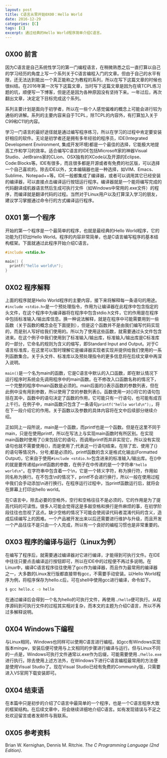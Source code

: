 ```yaml
---
layout: post
title: C语言从零开始0X00：Hello World
date: 2016-12-29
categories: [C]
tags: [C]
excerpt: 通过经典的Hello World程序简单介绍C语言。
---
```


## 0X00 前言

因为C语言是自己系统性学习的第一门编程语言，在稍微熟悉之后一直打算以自己的学习经历的角度上写一个系列关于C语言编程入门的文章。但由于自己的水平有限，还无法达到能出一个真正能称之为教程的系列，所以在写下这篇文章的时候也很纠结。在2016年第一次写下这篇文章，当时写下这篇文章是因为在填TCPL练习题的坑，顺便写一下博客，但是还是因为各种原因没有坚持下来。一年过后，再次翻出文章，决定定下目标完成这个系列。

系列主要计划是面向于初学者，所以在一些个人感觉偏难的概念上可能会进行较为通俗的讲解。系列的主要内容来自于TCPL，除TCPL的内容外，有打算加入关于C99和C11的内容。

学习一门语言的最好途径就是通过编写程序练习，所以在学习的过程中肯定要安装好相应的软件。无论是初学者还是拥有多年经验的程序员，IDE(Integrated Development Environment, 集成开发环境)都是一个最佳的选择，它能极大地提高工作和学习的效率。适合编写C语言的IDE包括Microsoft家的神器Visual Studio、JetBrains家的CLion、OSX独有的XCode以及开源的Eclipse、Code:Blocks等。IDE有很多，而且很多都是开源或者有免费的社区版，可以选择一个自己喜欢的。除去IDE以外，文本编辑器也是一种选择，如VIM、Emacs、Sublime、Notepad++等。IDE一般都集成了编译器，或者可以调用其它已经安装的编译器，可以直接点击编译运行按钮运行程序。编译器就是一个能将编写完成的代码翻译成机器语言然后生成可执行文件（如Windows中常用的.exe文件）的程序，而编译就是翻译代码的过程。当然对于Linux用户以及打算深入学习的朋友，建议学习掌握通过命令行的方式编译运行程序。

## 0X01 第一个程序

开始的第一个程序是一个最简单的程序，也就是最经典的Hello World程序，它的功能为打印出Hello World。程序的内容非常简单，也是C语言编写程序的基本结构框架。下面就通过此程序开始介绍C语言。

```c
#include <stdio.h>

main() {
  printf("hello world\n");
}
```

## 0X02 程序解释

上面的程序就是Hello World程序的主要内容，接下来将解释每一条语句的用途。`#include <stdio.h>`是一个预处理指令，作用为让编译器在此程序中包含指定的头文件，在这个程序中为编译器将在程序中包含stdio.h文件，它的作用是在程序中包括标准输入/输出库信息。换一种说法解释，就是在程序中可能需要用到一些函数（关于函数的概念会在下面提到），但是这个函数并不是由我们编写代码实现的，而是别人写好给我们使用的。所以为了使用这些函数，就需要通过头文件包含进来。在这个例子中我们使用到了标准输入/输出库，标准输入/输出库是C标准库的一部分，它命名的规则为含义的缩写，即Standard Input and Output。对于C语言标准库，在这里可以暂时理解它是编译器实现者实现并提供给我们使用的一系列函数集合。关于头文件、标准库以及预处理指令的更多信息将在后续文章中再深入说明。

`main()`是一个名为main的函数，它是C语言中默认的入口函数，即在默认情况下运行程序时系统会先调用程序中的main函数。在不修改入口函数名称的情况下，一个完整的程序中main函数是必须的。main后面的()表示函数的参数列表，但在此例中没有用到参数，所以使用了空的参数列表()。函数使用一对{}将它的语句包括在其中，函数中的语句决定了函数的作用，它可能只有一行语句，也可能有成百上千行。在例子中，main函数只包含了一条语句`printf("hello world\n");`，将在下一段介绍它的作用。关于函数以及参数的具体内容将在文中后续部分继续介绍。

正如同上一段所说，main是一个函数，而printf也是一个函数。但是在这里不同于main，只是在使用printf，所以在写法上与实现main函数时有所区别。在实现main函数时使用了{}来包括它的语句，而调用printf而并非实现它，所以没有实现语句也就不需要使用{}，而是使用了;代表这一行语句结束。在除了宏、使用了{}的语句等情况外，分号;都是必须的。printf函数的含义是格式化输出(Formatted Output)，它来自于使用`#include <stdio.h>`包含进来的标准输入/输出库。在()中的就是要传递给printf函数的参数，在例子在中传递的是一个字符串`"hello world\n"`。在字符串中包含着一个\n，它是一个转义字符，称为换行符，作用如同名称为换行。在不包含\n的情况下，printf不会进行换行，所以一般在使用过程中我们会手动添加\n进行换行。在程序运行过程中，当printf函数运行后，就将会在屏幕上打印出hello world。

在C语言中，除去必要的空格外，空行和空格往往不是必须的，它的作用是为了提高代码的可读性。很多人可能会觉得这是多敲空格和换行是件麻烦的事，在初学阶段往往也忽视了这点。缺少空格的情况下可能会使阅读代码者混淆代码的含义，造成后续编写上的困难。一个产品被开发出来以后还需要进行维护与升级，而且开发一个产品往往不是只由一个人完成，所以有一个良好的编程习惯也是非常重要的。

## 0X03 程序的编译与运行（Linux为例）

在编写了程序后，就需要通过编译器对它进行编译，才能得到可执行文件。在IDE中往往只要点击编译运行按钮即可，所以在IDE中的过程便不再过多说明。在Linux中，编译C语言程序往往使用了gcc作为编译器，而且作为最常用的编译器之一，大多数的Linux发行版都直接带有gcc，不需要手动安装。以Hello World程序为例，将程序保存为hello.c后，可在shell中使用gcc进行编译，命令如下。

```bash
$ gcc hello.c -o hello
```

在通过编译后会得到一个名为hello的可执行文件，再使用`./hello`便可执行。从程序源码到可执行文件的过程其实相对复杂，而本文的主题为介绍C语言，所以不再过多解释说明。

## 0X04 Windows下编程

与Linux相同，Windows也同样可以使用C语言进行编程。如gcc有Windows实现版本mingw，安装后便可使用与上文相同的步骤进行编译与运行。但与Linux不同的一点是，Windows可执行文件通常以.exe作为后缀，可能需要使用`./hello.exe`进行执行。除去使用上述方法外，在Windows下进行C语言编程最常用的方法便是使用Visual Studio了。现在Visual Studio已经有免费的Community版，只需要进入VS官网下载安装即可。

## 0X04 结束语

在本篇中只是初步的介绍了C语言中最简单的一个程序，也是一个C语言程序大致的框架结构。在后续文章中，将会继续详细地介绍C语言。如有发现错误与不足之处欢迎留言或者发邮件与我联系。

## 0X05 参考资料

Brian W. Kernighan, Dennis M. Ritchie. *The C Programming Language (2nd Edition)*.